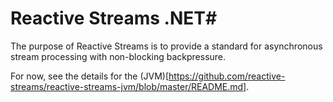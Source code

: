 # Reactive Streams .NET#

The purpose of Reactive Streams is to provide a standard for asynchronous stream processing with non-blocking backpressure.

For now, see the details for the (JVM)[https://github.com/reactive-streams/reactive-streams-jvm/blob/master/README.md].
